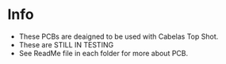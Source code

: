 # Info 
- These PCBs are deaigned to be used with Cabelas Top Shot.
- These are STILL IN TESTING
- See ReadMe file in each folder for more about PCB.
